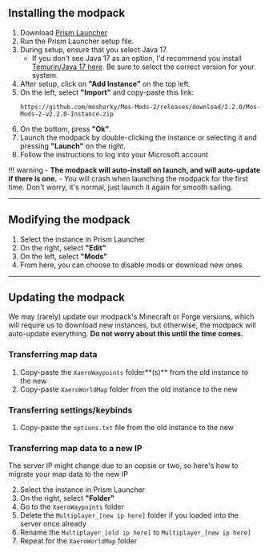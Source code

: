 ## Installing the modpack

1. Download [Prism Launcher](https://prismlauncher.org/download/?from=button) 
2. Run the Prism Launcher setup file.
3. During setup, ensure that you select Java 17.
      - If you don't see Java 17 as an option, I'd recommend you install [Temurin/Java 17 here](https://adoptium.net/temurin/releases/?version=17&package=jre). Be sure to select the correct version for your system.
4. After setup, click on **"Add Instance"** on the top left.
5. On the left, select **"Import"** and copy-paste this link:
    ```
    https://github.com/mosharky/Mos-Mods-2/releases/download/2.2.0/Mos-Mods-2-v2.2.0-Instance.zip
    ```
6. On the bottom, press **"Ok"**.
7. Launch the modpack by double-clicking the instance or selecting it and pressing **"Launch"** on the right.
8. Follow the instructions to log into your Microsoft account


!!! warning
    - **The modpack will auto-install on launch, and will auto-update if there is one.**
    - You will crash when launching the modpack for the first time. Don't worry, it's normal, just launch it again for smooth sailing.


***


## Modifying the modpack
1. Select the instance in Prism Launcher
2. On the right, select **"Edit"**
3. On the left, select **"Mods"**
4. From here, you can choose to disable mods or download new ones.


***


## Updating the modpack
We may (rarely) update our modpack's Minecraft or Forge versions, which will require us to download new instances, but otherwise, the modpack will auto-update everything. **Do not worry about this until the time comes.**

### Transferring map data
1. Copy-paste the `XaeroWaypoints` folder**(s)** from the old instance to the new
2. Copy-paste `XaeroWorldMap` folder from the old instance to the new

### Transferring settings/keybinds
1. Copy-paste the `options.txt` file from the old instance to the new


### Transferring map data to a new IP
The server IP might change due to an oopsie or two, so here's how to migrate your map data to the new IP

2. Select the instance in Prism Launcher
3. On the right, select **"Folder"**
4. Go to the `XaeroWaypoints` folder
5. Delete the `Multiplayer_[new ip here]` folder if you loaded into the server once already
6. Rename the `Multiplayer_[old ip here]` to `Multiplayer_[new ip here]`
7. Repeat for the `XaeroWorldMap` folder


